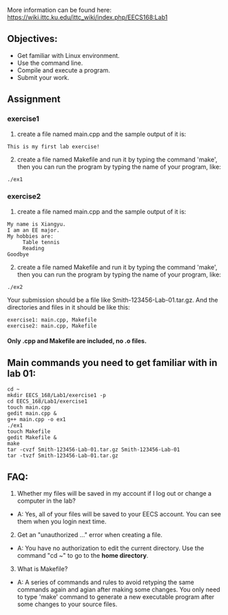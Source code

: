 More information can be found here: https://wiki.ittc.ku.edu/ittc_wiki/index.php/EECS168:Lab1

## Objectives:
- Get familiar with Linux environment.
- Use the command line.
- Compile and execute a program.
- Submit your work.

## Assignment
### exercise1
1. create a file named main.cpp and the sample output of it is:
```
This is my first lab exercise!
```
2. create a file named Makefile and run it by typing the command 'make', then you can run the program by typing the name of your program, like:
```
./ex1
```

### exercise2
1. create a file named main.cpp and the sample output of it is:
```
My name is Xiangyu.
I am an EE major.
My hobbies are: 
     Table tennis
     Reading
Goodbye
```
2. create a file named Makefile and run it by typing the command 'make', then you can run the program by typing the name of your program, like:
```
./ex2
```

Your submission should be a file like Smith-123456-Lab-01.tar.gz. And the directories and files in it should be like this:
```
exercise1: main.cpp, Makefile
exercise2: main.cpp, Makefile
```
#### Only .cpp and Makefile are included, no .o files. 


## Main commands you need to get familiar with in lab 01:
```shell
cd ~
mkdir EECS_168/Lab1/exercise1 -p
cd EECS_168/Lab1/exercise1
touch main.cpp
gedit main.cpp &
g++ main.cpp -o ex1
./ex1
touch Makefile
gedit Makefile &
make
tar -cvzf Smith-123456-Lab-01.tar.gz Smith-123456-Lab-01
tar -tvzf Smith-123456-Lab-01.tar.gz
```

## FAQ:
1. Whether my files will be saved in my account if I log out or change a computer in the lab?
* A: Yes, all of your files will be saved to your EECS account. You can see them when you login next time.
2. Get an "unauthorized ..." error when creating a file.
+ A: You have no authorization to edit the current directory. Use the command "cd ~" to go to the **home directory**.
3. What is Makefile?
- A: A series of commands and rules to avoid retyping the same commands again and agian after making some changes. You only need to type 'make' command to generate a new executable program after some changes to your source files.
